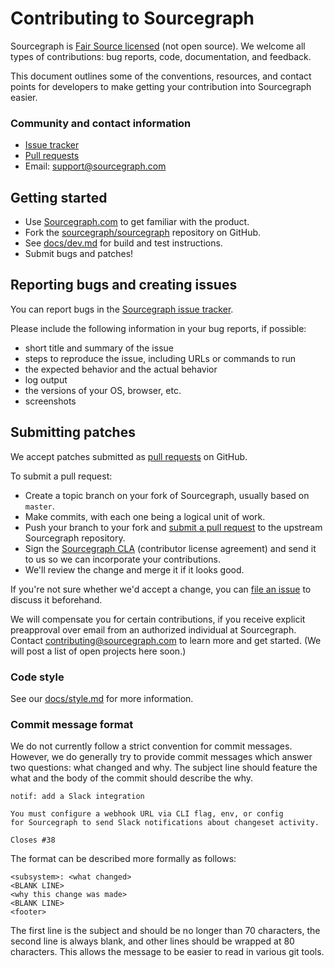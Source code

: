 # Contributing to Sourcegraph

Sourcegraph is [Fair Source licensed](https://fair.io) (not open
source). We welcome all types of contributions: bug reports, code,
documentation, and feedback.

This document outlines some of the conventions, resources, and contact
points for developers to make getting your contribution into
Sourcegraph easier.

### Community and contact information

- [Issue tracker](https://github.com/sourcegraph/sourcegraph/issues)
- [Pull requests](https://github.com/sourcegraph/sourcegraph/pulls)
- Email: [support@sourcegraph.com](mailto:support@sourcegraph.com)

## Getting started

* Use [Sourcegraph.com](https://sourcegraph.com) to get familiar with
  the product.
* Fork the
  [sourcegraph/sourcegraph](https://github.com/sourcegraph/sourcegraph)
  repository on GitHub.
* See [docs/dev.md](./docs/dev.md) for build and test instructions.
* Submit bugs and patches!

## Reporting bugs and creating issues

You can report bugs in the
[Sourcegraph issue tracker](https://github.com/sourcegraph/sourcegraph/issues).

Please include the following information in your bug reports, if
possible:

* short title and summary of the issue
* steps to reproduce the issue, including URLs or commands to run
* the expected behavior and the actual behavior
* log output
* the versions of your OS, browser, etc.
* screenshots

## Submitting patches

We accept patches submitted as
[pull requests](https://github.com/sourcegraph/sourcegraph/pulls) on
GitHub.

To submit a pull request:

* Create a topic branch on your fork of Sourcegraph, usually based on
  `master`.
* Make commits, with each one being a logical unit of work.
* Push your branch to your fork and
  [submit a pull request](https://github.com/sourcegraph/sourcegraph/pulls)
  to the upstream Sourcegraph repository.
* Sign the [Sourcegraph CLA](./dev/CLA.txt) (contributor license
  agreement) and send it to us so we can incorporate your
  contributions.
* We'll review the change and merge it if it looks good.

If you're not sure whether we'd accept a change, you can
[file an issue](https://github.com/sourcegraph/sourcegraph/issues) to
discuss it beforehand.

We will compensate you for certain contributions, if you receive
explicit preapproval over email from an authorized individual at
Sourcegraph. Contact
[contributing@sourcegraph.com](mailto:contributing@sourcegraph.com) to
learn more and get started. (We will post a list of open projects here
soon.)

### Code style

See our [docs/style.md](docs/style.md) for more information.

### Commit message format

We do not currently follow a strict convention for commit
messages. However, we do generally try to provide commit messages
which answer two questions: what changed and why. The subject line
should feature the what and the body of the commit should describe the
why.

```
notif: add a Slack integration

You must configure a webhook URL via CLI flag, env, or config
for Sourcegraph to send Slack notifications about changeset activity.

Closes #38
```

The format can be described more formally as follows:

```
<subsystem>: <what changed>
<BLANK LINE>
<why this change was made>
<BLANK LINE>
<footer>
```

The first line is the subject and should be no longer than 70
characters, the second line is always blank, and other lines should be
wrapped at 80 characters.  This allows the message to be easier to
read in various git tools.
